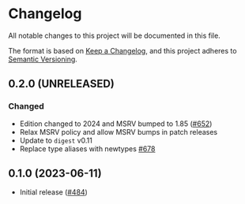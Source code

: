 # Changelog

All notable changes to this project will be documented in this file.

The format is based on [Keep a Changelog](https://keepachangelog.com/en/1.0.0/),
and this project adheres to [Semantic Versioning](https://semver.org/spec/v2.0.0.html).

## 0.2.0 (UNRELEASED)
### Changed
- Edition changed to 2024 and MSRV bumped to 1.85 ([#652])
- Relax MSRV policy and allow MSRV bumps in patch releases
- Update to `digest` v0.11
- Replace type aliases with newtypes [#678]

[#652]: https://github.com/RustCrypto/hashes/pull/652
[#678]: https://github.com/RustCrypto/hashes/pull/678

## 0.1.0 (2023-06-11)
- Initial release ([#484])

[#484]: https://github.com/RustCrypto/hashes/pull/484
